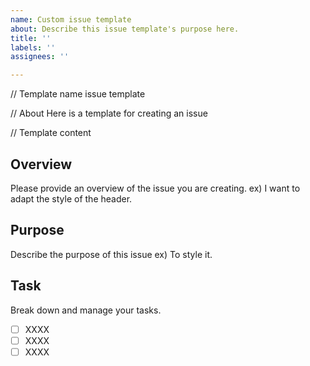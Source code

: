 ```yaml
---
name: Custom issue template
about: Describe this issue template's purpose here.
title: ''
labels: ''
assignees: ''

---
```


// Template name
issue template

// About 
Here is a template for creating an issue

// Template content
## Overview
Please provide an overview of the issue you are creating.
ex) I want to adapt the style of the header.

## Purpose
Describe the purpose of this issue
ex) To style it.

## Task
Break down and manage your tasks.
- [ ] XXXX
- [ ] XXXX
- [ ] XXXX
